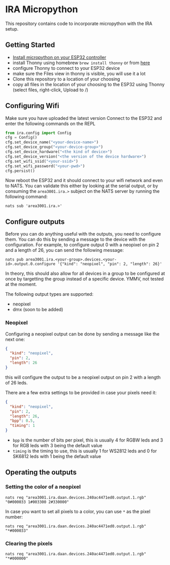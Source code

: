 # IRA Micropython
This repository contains code to incorporate micropython with the IRA setup.

## Getting Started
- [Install micropython on your ESP32 controller](https://docs.micropython.org/en/latest/esp32/tutorial/intro.html)
- install Thonny using homebrew `brew install thonny` or from [here](https://github.com/thonny/thonny/releases)
- configure Thonny to connect to your ESP32 device
- make sure the Files view in thonny is visible, you will use it a lot
- Clone this repository to a location of your choosing
- copy all files in the location of your choosing to the ESP32 using Thonny (select files, right-click, Upload to /)

## Configuring Wifi
Make sure you have uploaded the latest version
Connect to the ESP32 and enter the following commands on the REPL
```python
from ira.config import Config
cfg = Config()
cfg.set_device_name("<your-device-name>")
cfg.set_device_group("<your-device-group>")
cfg.set_device_hardware("<the kind of device>")
cfg.set_device_version("<the version of the device hardware>")
cfg.set_wifi_ssid("<your-ssid>")
cfg.set_wifi_password("<your-pwd>")
cfg.persist()
```

Now reboot the ESP32 and it should connect to your wifi network and even to NATS. You can validate this either by 
looking at the serial output, or by consuming the `area3001.ira.>` subject on the NATS server by running the following 
command:

```commandline
nats sub 'area3001.ira.>'
```

## Configure outputs
Before you can do anything useful with the outputs, you need to configure them. You can do this by sending a message to
the device with the configuration. For example, to configure output 0 with a neopixel on pin 2 and a length of 26, you 
can send the following message:
```commandline
nats pub area3001.ira.<your-group>.devices.<your-id>.output.0.configure '{"kind": "neopixel", "pin": 2, "length": 26}'
```

In theory, this should also allow for all devices in a group to be configured at once by targetting the group instead
of a specific device. YMMV, not tested at the moment.

The following output types are supported:
- neopixel
- dmx (soon to be added)

### Neopixel
Configuring a neopixel output can be done by sending a message like the next one:
```json
{
  "kind": "neopixel",
  "pin": 2,
  "length": 26
}
```
this will configure the output to be a neopixel output on pin 2 with a length of 26 leds.

There are a few extra settings to be provided in case your pixels need it:
```json
{
  "kind": "neopixel",
  "pin": 2,
  "length": 26,
  "bpp": 0.5,
  "timing": 1
}
```
- `bpp` is the number of bits per pixel, this is usually 4 for RGBW leds and 3 for RGB leds with 3 being the default value
- `timing` is the timing to use, this is usually 1 for WS2812 leds and 0 for SK6812 leds with 1 being the default value

## Operating the outputs
### Setting the color of a neopixel
```commandline
nats req "area3001.ira.daan.devices.240ac4471ed0.output.1.rgb" "0#000033 1#003300 2#330000"
```

In case you want to set all pixels to a color, you can use `*` as the pixel number:
```commandline
nats req "area3001.ira.daan.devices.240ac4471ed0.output.1.rgb" "*#000033"
```

### Clearing the pixels
```commandline
nats req "area3001.ira.daan.devices.240ac4471ed0.output.1.rgb" "*#000000"
```